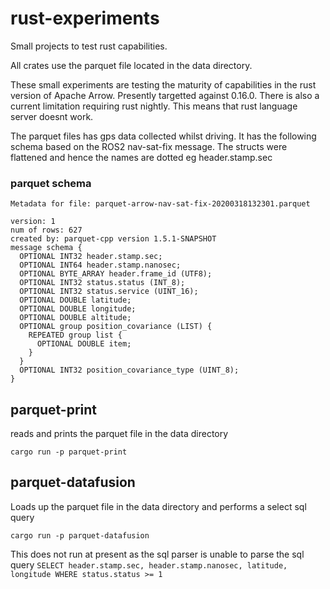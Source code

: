 # rust-experiments
Small projects to test rust capabilities.

All crates use the parquet file located in the data directory.

These small experiments are testing the maturity of capabilities in the rust version of Apache Arrow. Presently targetted against 0.16.0. There is also a current limitation requiring rust nightly. This means that rust language server doesnt work.

The parquet files has gps data collected whilst driving. It has the following schema based on the ROS2 nav-sat-fix message. The structs were flattened and hence the names are dotted eg header.stamp.sec 

### parquet schema
```
Metadata for file: parquet-arrow-nav-sat-fix-20200318132301.parquet

version: 1
num of rows: 627
created by: parquet-cpp version 1.5.1-SNAPSHOT
message schema {
  OPTIONAL INT32 header.stamp.sec;
  OPTIONAL INT64 header.stamp.nanosec;
  OPTIONAL BYTE_ARRAY header.frame_id (UTF8);
  OPTIONAL INT32 status.status (INT_8);
  OPTIONAL INT32 status.service (UINT_16);
  OPTIONAL DOUBLE latitude;
  OPTIONAL DOUBLE longitude;
  OPTIONAL DOUBLE altitude;
  OPTIONAL group position_covariance (LIST) {
    REPEATED group list {
      OPTIONAL DOUBLE item;
    }
  }
  OPTIONAL INT32 position_covariance_type (UINT_8);
}
```

## parquet-print
reads and prints the parquet file in the data directory 
```
cargo run -p parquet-print 
```

## parquet-datafusion
Loads up the parquet file in the data directory and performs a select sql query
```
cargo run -p parquet-datafusion
```
This does not run at present as the sql parser is unable to parse the sql query `SELECT header.stamp.sec, header.stamp.nanosec, latitude, longitude WHERE status.status >= 1`


